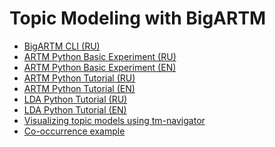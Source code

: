 Topic Modeling with BigARTM
===========================

- [BigARTM CLI (RU)](https://github.com/bigartm/bigartm-book/blob/master/junk/cli/BigARTM_CommandLineInferface.ipynb)
- [ARTM Python Basic Experiment (RU)](https://github.com/bigartm/bigartm-book/blob/master/ARTM_example_RU.ipynb)
- [ARTM Python Basic Experiment (EN)](https://github.com/bigartm/bigartm-book/blob/master/ARTM_example_EN.ipynb)
- [ARTM Python Tutorial (RU)](https://github.com/bigartm/bigartm-book/blob/master/ARTM_tutorial_RU.ipynb)
- [ARTM Python Tutorial (EN)](https://github.com/bigartm/bigartm-book/blob/master/ARTM_tutorial_EN.ipynb)
- [LDA Python Tutorial (RU)](https://github.com/bigartm/bigartm-book/blob/master/LDA_tutorial_RU.ipynb)
- [LDA Python Tutorial (EN)](https://github.com/bigartm/bigartm-book/blob/master/LDA_tutorial_EN.ipynb)
- [Visualizing topic models using tm-navigator](https://github.com/bigartm/bigartm-book/blob/master/BigartmNavigatorExample.ipynb)
- [Co-occurrence example](https://github.com/bigartm/bigartm-book/blob/master/junk/mmro/bigARTM_dictionaries_example.ipynb)
